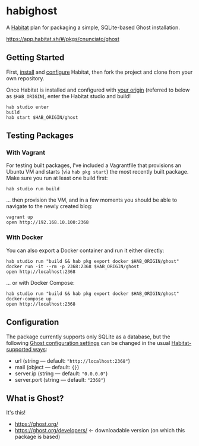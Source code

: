 # habighost

A [Habitat](https://www.habitat.sh/) plan for packaging a simple, SQLite-based Ghost installation.

https://app.habitat.sh/#/pkgs/cnunciato/ghost

## Getting Started

First, [install](https://www.habitat.sh/docs/get-habitat/) and [configure](https://www.habitat.sh/tutorials/getting-started/mac/setup-environment/) Habitat, then fork the project and clone from your own repository.

Once Habitat is installed and configured with [your origin](https://www.habitat.sh/docs/share-packages-overview/) (referred to below as `$HAB_ORIGIN`), enter the Habitat studio and build!

```
hab studio enter
build
hab start $HAB_ORIGIN/ghost
```

## Testing Packages

### With Vagrant

For testing built packages, I've included a Vagrantfile that provisions an Ubuntu VM and starts (via `hab pkg start`) the most recently built package. Make sure you run at least one build first:

```
hab studio run build
```

... then provision the VM, and in a few moments you should be able to navigate to the newly created blog:

```
vagrant up
open http://192.168.10.100:2368
```

### With Docker

You can also export a Docker container and run it either directly:

```
hab studio run "build && hab pkg export docker $HAB_ORIGIN/ghost"
docker run -it --rm -p 2368:2368 $HAB_ORIGIN/ghost
open http://localhost:2368
```

... or with Docker Compose:

```
hab studio run "build && hab pkg export docker $HAB_ORIGIN/ghost"
docker-compose up
open http://localhost:2368
```

## Configuration

The package currently supports only SQLite as a database, but the following [Ghost configuration settings](http://support.ghost.org/config/) can be changed in the usual [Habitat-supported ways](https://www.habitat.sh/docs/run-packages-apply-config-updates/):

  * url (string &mdash; default: `"http://localhost:2368"`)
  * mail (object &mdash; default: `{}`)
  * server.ip (string &mdash; default: `"0.0.0.0"`)
  * server.port (string &mdash; default: `"2368"`)

## What is Ghost?

It's this!

* https://ghost.org/
* https://ghost.org/developers/ &larr; downloadable version (on which this package is based)
